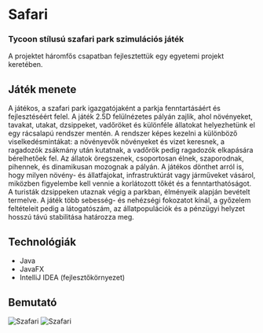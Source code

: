# Safari
### Tycoon stílusú szafari park szimulációs játék
A projektet háromfős csapatban fejlesztettük egy egyetemi projekt keretében.
## Játék menete 
A játékos, a szafari park igazgatójaként a parkja fenntartásáért és fejlesztéséért felel. A játék 2.5D felülnézetes pályán zajlik, ahol növényeket, tavakat, utakat, dzsippeket, vadőröket és különféle állatokat helyezhetünk el egy rácsalapú rendszer mentén. A rendszer képes kezelni a különböző viselkedésmintákat: a növényevők növényeket és vizet keresnek, a ragadozók zsákmány után kutatnak, a vadőrök pedig ragadozók elkapására bérelhetőek fel. Az állatok öregszenek, csoportosan élnek, szaporodnak, pihennek, és dinamikusan mozognak a pályán. A játékos dönthet arról is, hogy milyen növény- és állatfajokat, infrastruktúrát vagy járműveket vásárol, miközben figyelembe kell vennie a korlátozott tőkét és a fenntarthatóságot. A turisták dzsippeken utaznak végig a parkban, élményeik alapján bevételt termelve. A játék több sebesség- és nehézségi fokozatot kínál, a győzelem feltételeit pedig a látogatószám, az állatpopulációk és a pénzügyi helyzet hosszú távú stabilitása határozza meg.
## Technológiák
- Java
- JavaFX
- IntelliJ IDEA (fejlesztőkörnyezet)
## Bemutató
![Szafari](https://github.com/nlaurablanka/assets/blob/main/safari.gif)
![Szafari](https://github.com/nlaurablanka/assets/blob/main/safari2.gif)
